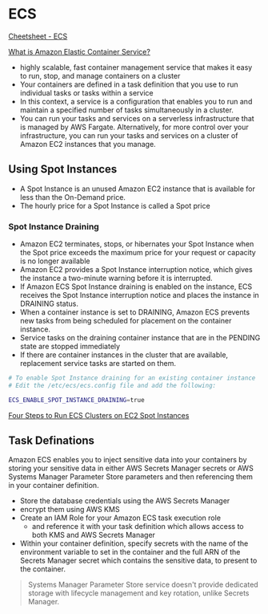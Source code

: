 # ECS

[Cheetsheet - ECS](https://tutorialsdojo.com/amazon-elastic-container-service-amazon-ecs/)

[What is Amazon Elastic Container Service?](https://docs.aws.amazon.com/AmazonECS/latest/developerguide/Welcome.html)

- highly scalable, fast container management service that makes it easy to run, stop, and manage containers on a cluster
- Your containers are defined in a task definition that you use to run individual tasks or tasks within a service
- In this context, a service is a configuration that enables you to run and maintain a specified number of tasks simultaneously in a cluster. 
- You can run your tasks and services on a serverless infrastructure that is managed by AWS Fargate. Alternatively, for more control over your infrastructure, you can run your tasks and services on a cluster of Amazon EC2 instances that you manage.


## Using Spot Instances

- A Spot Instance is an unused Amazon EC2 instance that is available for less than the On-Demand price.
- The hourly price for a Spot Instance is called a Spot price


### Spot Instance Draining

- Amazon EC2 terminates, stops, or hibernates your Spot Instance when the Spot price exceeds the maximum price for your request or capacity is no longer available
- Amazon EC2 provides a Spot Instance interruption notice, which gives the instance a two-minute warning before it is interrupted.
- If Amazon ECS Spot Instance draining is enabled on the instance, ECS receives the Spot Instance interruption notice and places the instance in DRAINING status.
- When a container instance is set to DRAINING, Amazon ECS prevents new tasks from being scheduled for placement on the container instance. 
- Service tasks on the draining container instance that are in the PENDING state are stopped immediately
- If there are container instances in the cluster that are available, replacement service tasks are started on them.

```bash
# To enable Spot Instance draining for an existing container instance
# Edit the /etc/ecs/ecs.config file and add the following:

ECS_ENABLE_SPOT_INSTANCE_DRAINING=true
```


[Four Steps to Run ECS Clusters on EC2 Spot Instances](https://aws.amazon.com/ec2/spot/containers-for-less/get-started/)


## Task Definations

Amazon ECS enables you to inject sensitive data into your containers by storing your sensitive data in either AWS Secrets Manager secrets or AWS Systems Manager Parameter Store parameters and then referencing them in your container definition.

- Store the database credentials using the AWS Secrets Manager
- encrypt them using AWS KMS
- Create an IAM Role for your Amazon ECS task execution role
  - and reference it with your task definition which allows access to both KMS and AWS Secrets Manager
- Within your container definition, specify secrets with the name of the environment variable to set in the container and the full ARN of the Secrets Manager secret which contains the sensitive data, to present to the container.
> Systems Manager Parameter Store service doesn't provide dedicated storage with lifecycle management and key rotation, unlike Secrets Manager.